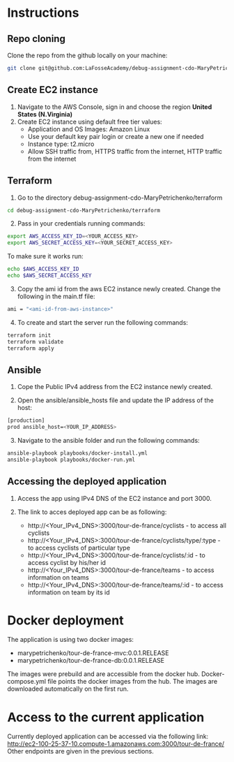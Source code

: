 # Instructions

## Repo cloning

Clone the repo from the github locally on your machine:
```bash 
git clone git@github.com:LaFosseAcademy/debug-assignment-cdo-MaryPetrichenko.git 
```

## Create EC2 instance

1. Navigate to the AWS Console, sign in and choose the region **United States (N.Virginia)**
2. Create EC2 instance using default free tier values: 
   - Application and OS Images: Amazon Linux
   - Use your default key pair login or create a new one if needed
   - Instance type: t2.micro
   - Allow  SSH traffic from, HTTPS traffic from the internet, HTTP traffic from the internet

## Terraform 

1. Go to the directory debug-assignment-cdo-MaryPetrichenko/terraform
```bash
cd debug-assignment-cdo-MaryPetrichenko/terraform
```

2. Pass in your credentials running commands:
```bash
export AWS_ACCESS_KEY_ID=<YOUR_ACCESS_KEY>
export AWS_SECRET_ACCESS_KEY=<YOUR_SECRET_ACCESS_KEY>
```
To make sure it works run:
```bash
echo $AWS_ACCESS_KEY_ID
echo $AWS_SECRET_ACCESS_KEY
```
3. Copy the ami id from the aws EC2 instance newly created. Change the following in the main.tf file:
``` bash
ami = "<ami-id-from-aws-instance>"
```
4. To create and start the server run the following commands:
``` bash
terraform init
terraform validate
terraform apply
```

## Ansible

1. Cope the Public IPv4 address from the EC2 instance newly created.

2. Open the ansible/ansible_hosts file and update the IP address of the host:
``` bash
[production]
prod ansible_host=<YOUR_IP_ADDRESS>
```

3. Navigate to the ansible folder and run the following commands:
``` bash
ansible-playbook playbooks/docker-install.yml 
ansible-playbook playbooks/docker-run.yml 
``` 

## Accessing the deployed application

1. Access the app using IPv4 DNS of the EC2 instance and port 3000.

2. The link to acces deployed app can be as following:
    - http://<Your_IPv4_DNS>:3000/tour-de-france/cyclists - to access all cyclists
    - http://<Your_IPv4_DNS>:3000/tour-de-france/cyclists/type/:type - to access cyclists of particular type
    - http://<Your_IPv4_DNS>:3000/tour-de-france/cyclists/:id - to access cyclist by his/her id
    - http://<Your_IPv4_DNS>:3000/tour-de-france/teams - to access information on teams
    - http://<Your_IPv4_DNS>:3000/tour-de-france/teams/:id - to access information on team by its id

# Docker deployment

The application is using two docker images:
- marypetrichenko/tour-de-france-mvc:0.0.1.RELEASE
- marypetrichenko/tour-de-france-db:0.0.1.RELEASE

The images were prebuild and are accessible from the docker hub.
Docker-compose.yml file points the docker images from the hub. The images are downloaded automatically on the first run.

# Access to the current application

Currently deployed application can be accessed via the following link:
http://ec2-100-25-37-10.compute-1.amazonaws.com:3000/tour-de-france/
Other endpoints are given in the previous sections.